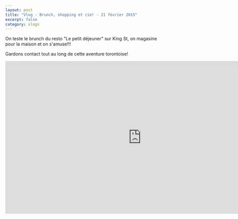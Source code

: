 ```yaml
---
layout: post
title: "Vlog - Brunch, shopping et cie! - 21 février 2015"
excerpt: false
category: vlogs
---
```


On teste le brunch du resto "Le petit déjeuner" sur King St, on magasine pour la maison et on s'amuse!!!

Gardons contact tout au long de cette aventure torontoise!

<iframe width="853" height="480" src="https://www.youtube.com/embed/hVu-24U4k3U" frameborder="0" allowfullscreen></iframe>
